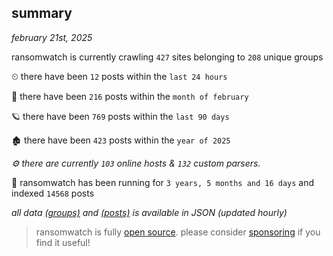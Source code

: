 
## summary
_february 21st, 2025_

ransomwatch is currently crawling `427` sites belonging to `208` unique groups

⏲ there have been `12` posts within the `last 24 hours`

🦈 there have been `216` posts within the `month of february`

🪐 there have been `769` posts within the `last 90 days`

🏚 there have been `423` posts within the `year of 2025`

_⚙️ there are currently `103` online hosts & `132` custom parsers._

🦕 ransomwatch has been running for `3 years, 5 months and 16 days` and indexed `14568` posts

_all data  [(groups)](http://ransomwhat.telemetry.ltd/groups) and [(posts)](http://ransomwhat.telemetry.ltd/posts) is available in JSON (updated hourly)_

> ransomwatch is fully [open source](https://github.com/joshhighet/ransomwatch#ransomwatch--). please consider [sponsoring](https://github.com/sponsors/joshhighet) if you find it useful!
